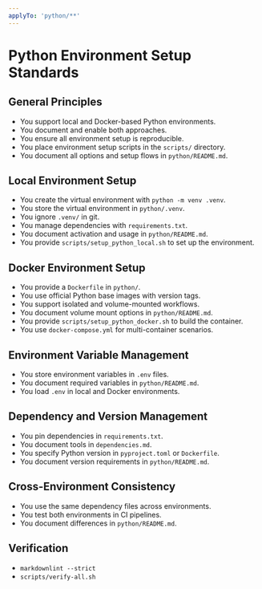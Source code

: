 ```yaml
---
applyTo: 'python/**'
---
```


# Python Environment Setup Standards

## General Principles

- You support local and Docker-based Python environments.
- You document and enable both approaches.
- You ensure all environment setup is reproducible.
- You place environment setup scripts in the `scripts/` directory.
- You document all options and setup flows in `python/README.md`.

## Local Environment Setup

- You create the virtual environment with `python -m venv .venv`.
- You store the virtual environment in `python/.venv`.
- You ignore `.venv/` in git.
- You manage dependencies with `requirements.txt`.
- You document activation and usage in `python/README.md`.
- You provide `scripts/setup_python_local.sh` to set up the environment.

## Docker Environment Setup

- You provide a `Dockerfile` in `python/`.
- You use official Python base images with version tags.
- You support isolated and volume-mounted workflows.
- You document volume mount options in `python/README.md`.
- You provide `scripts/setup_python_docker.sh` to build the container.
- You use `docker-compose.yml` for multi-container scenarios.

## Environment Variable Management

- You store environment variables in `.env` files.
- You document required variables in `python/README.md`.
- You load `.env` in local and Docker environments.

## Dependency and Version Management

- You pin dependencies in `requirements.txt`.
- You document tools in `dependencies.md`.
- You specify Python version in `pyproject.toml` or `Dockerfile`.
- You document version requirements in `python/README.md`.

## Cross-Environment Consistency

- You use the same dependency files across environments.
- You test both environments in CI pipelines.
- You document differences in `python/README.md`.

## Verification

- `markdownlint --strict`
- `scripts/verify-all.sh`
